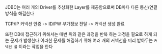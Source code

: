 JDBC는 여러 개의 Driver를 추상화한 Layer를 제공함으로써 DB마다 다른 통신/연결 방식을 해결한다

TCP/IP 커넥션 인증 -> ID/PW 부가정보 전달 -> 커넥션 생성 완료

또한 DB에 접근하기 위해서는 매번 위와 같은 과정을 반복 하는 과정을 필요로 하게 되는 문제가 발생한다
이러한 문제를 해결하기 위해 여러 개의 커넥션을 미리 받아두는 ```커넥션 풀``` 이라는 작업을 한다